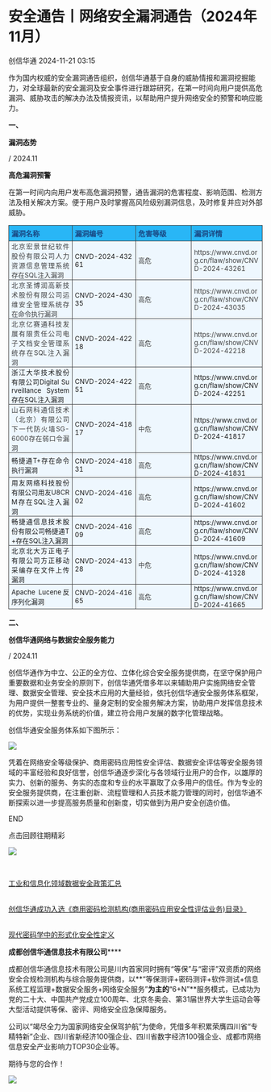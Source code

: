 #  安全通告丨网络安全漏洞通告（2024年11月）   
 创信华通   2024-11-21 03:15  
  
作为国内权威的安全漏洞通告组织，创信华通基于自身的威胁情报和漏洞挖掘能力，对全球最新的安全漏洞及安全事件进行跟踪研究，在第一时间向用户提供高危漏洞、威胁攻击的解决办法及情报资讯，以帮助用户提升网络安全的预警和响应能力。  
  
**一、**  
  
**漏洞态势**  
  
/ 2024.11  
  
**高危漏洞预警**  
  
在第一时间内向用户发布高危漏洞预警，通告漏洞的危害程度、影响范围、检测方法及相关解决方案。便于用户及时掌握高风险级别漏洞信息，及时修复并应对外部威胁。  
  
<table><tbody style="box-sizing: border-box;"><tr opera-tn-ra-comp="_$.pages:0.layers:0.comps:4.col1:0.classicTable1:0" style="box-sizing: border-box;"><td colspan="1" rowspan="1" opera-tn-ra-cell="_$.pages:0.layers:0.comps:4.col1:0.classicTable1:0.td@@0" style="border-width: 1px;border-color: rgb(62, 62, 62);border-style: solid;background-color: rgb(41, 182, 246);box-sizing: border-box;padding: 0px;" width="25.0000%"><section style="margin: 5px 0%;box-sizing: border-box;"><section style="padding: 0px 5px;font-size: 14px;color: rgb(25, 71, 130);box-sizing: border-box;"><p style="margin: 0px;padding: 0px;box-sizing: border-box;"><strong style="box-sizing: border-box;">漏洞名称</strong></p></section></section></td><td colspan="1" rowspan="1" opera-tn-ra-cell="_$.pages:0.layers:0.comps:4.col1:0.classicTable1:0.td@@1" style="border-width: 1px;border-color: rgb(62, 62, 62);border-style: solid;background-color: rgb(41, 182, 246);box-sizing: border-box;padding: 0px;" width="25.0000%"><section style="margin: 5px 0%;box-sizing: border-box;"><section style="padding: 0px 5px;font-size: 14px;color: rgb(25, 71, 130);box-sizing: border-box;"><p style="margin: 0px;padding: 0px;box-sizing: border-box;"><strong style="box-sizing: border-box;">漏洞编号</strong></p></section></section></td><td colspan="1" rowspan="1" opera-tn-ra-cell="_$.pages:0.layers:0.comps:4.col1:0.classicTable1:0.td@@2" style="border-width: 1px;border-color: rgb(62, 62, 62);border-style: solid;background-color: rgb(41, 182, 246);box-sizing: border-box;padding: 0px;" width="22.0000%"><section style="margin: 5px 0%;box-sizing: border-box;"><section style="padding: 0px 5px;font-size: 14px;color: rgb(25, 71, 130);box-sizing: border-box;"><p style="margin: 0px;padding: 0px;box-sizing: border-box;"><strong style="box-sizing: border-box;">危害等级</strong></p></section></section></td><td colspan="1" rowspan="1" opera-tn-ra-cell="_$.pages:0.layers:0.comps:4.col1:0.classicTable1:0.td@@3" style="border-width: 1px;border-color: rgb(62, 62, 62);border-style: solid;background-color: rgb(41, 182, 246);box-sizing: border-box;padding: 0px;" width="28.0000%"><section style="margin: 5px 0%;box-sizing: border-box;"><section style="font-size: 14px;color: rgb(25, 71, 130);padding: 0px 5px;box-sizing: border-box;"><p style="margin: 0px;padding: 0px;box-sizing: border-box;"><strong style="box-sizing: border-box;">漏洞详情</strong></p></section></section></td></tr><tr opera-tn-ra-comp="_$.pages:0.layers:0.comps:4.col1:0.classicTable1:1" style="box-sizing: border-box;"><td colspan="1" rowspan="1" opera-tn-ra-cell="_$.pages:0.layers:0.comps:4.col1:0.classicTable1:1.td@@0" style="border-width: 1px;border-color: rgb(62, 62, 62);border-style: solid;background-color: rgb(238, 247, 254);box-sizing: border-box;padding: 0px;" width="25.0000%"><section style="text-align: justify;padding: 0px 5px;font-size: 13px;color: rgb(62, 62, 62);box-sizing: border-box;"><p style="white-space: normal;margin: 0px;padding: 0px;box-sizing: border-box;">北京宏景世纪软件股份有限公司人力资源信息管理系统存在SQL注入漏洞</p></section></td><td colspan="1" rowspan="1" opera-tn-ra-cell="_$.pages:0.layers:0.comps:4.col1:0.classicTable1:1.td@@1" style="border-width: 1px;border-color: rgb(62, 62, 62);border-style: solid;background-color: rgb(238, 247, 254);box-sizing: border-box;padding: 0px;" width="25.0000%"><section style="text-align: justify;padding: 0px 5px;font-size: 13px;box-sizing: border-box;"><p style="word-break: break-all;white-space: normal;margin: 0px;padding: 0px;box-sizing: border-box;">CNVD-2024-43261</p></section></td><td colspan="1" rowspan="1" opera-tn-ra-cell="_$.pages:0.layers:0.comps:4.col1:0.classicTable1:1.td@@2" style="border-width: 1px;border-color: rgb(62, 62, 62);border-style: solid;background-color: rgb(238, 247, 254);box-sizing: border-box;padding: 0px;" width="22.0000%"><section style="margin: 5px 0%;box-sizing: border-box;"><section style="padding: 0px 5px;font-size: 13px;color: rgb(62, 62, 62);box-sizing: border-box;"><p style="margin: 0px;padding: 0px;box-sizing: border-box;">高危</p></section></section></td><td colspan="1" rowspan="1" opera-tn-ra-cell="_$.pages:0.layers:0.comps:4.col1:0.classicTable1:1.td@@3" style="border-width: 1px;border-color: rgb(62, 62, 62);border-style: solid;background-color: rgb(238, 247, 254);box-sizing: border-box;padding: 0px;" width="28.0000%"><section style="text-align: justify;font-size: 13px;padding: 0px 5px;color: rgb(62, 62, 62);box-sizing: border-box;"><p style="word-break: break-all;white-space: normal;margin: 0px;padding: 0px;box-sizing: border-box;">https://www.cnvd.org.cn/flaw/show/CNVD-2024-43261</p></section></td></tr><tr opera-tn-ra-comp="_$.pages:0.layers:0.comps:4.col1:0.classicTable1:2" style="box-sizing: border-box;"><td colspan="1" rowspan="1" opera-tn-ra-cell="_$.pages:0.layers:0.comps:4.col1:0.classicTable1:2.td@@0" style="border-width: 1px;border-color: rgb(62, 62, 62);border-style: solid;background-color: rgb(238, 247, 254);box-sizing: border-box;padding: 0px;" width="25.0000%"><section style="text-align: justify;padding: 0px 5px;font-size: 13px;color: rgb(62, 62, 62);box-sizing: border-box;"><p style="white-space: normal;margin: 0px;padding: 0px;box-sizing: border-box;">北京圣博润高新技术股份有限公司运维安全管理系统存在命令执行漏洞</p></section></td><td colspan="1" rowspan="1" opera-tn-ra-cell="_$.pages:0.layers:0.comps:4.col1:0.classicTable1:2.td@@1" style="border-width: 1px;border-color: rgb(62, 62, 62);border-style: solid;background-color: rgb(238, 247, 254);box-sizing: border-box;padding: 0px;" width="25.0000%"><section style="text-align: justify;padding: 0px 5px;font-size: 13px;box-sizing: border-box;"><p style="word-break: break-all;white-space: normal;margin: 0px;padding: 0px;box-sizing: border-box;">CNVD-2024-43035</p></section></td><td colspan="1" rowspan="1" opera-tn-ra-cell="_$.pages:0.layers:0.comps:4.col1:0.classicTable1:2.td@@2" style="border-width: 1px;border-color: rgb(62, 62, 62);border-style: solid;background-color: rgb(238, 247, 254);box-sizing: border-box;padding: 0px;" width="22.0000%"><section style="margin: 5px 0%;box-sizing: border-box;"><section style="padding: 0px 5px;font-size: 13px;color: rgb(62, 62, 62);box-sizing: border-box;"><p style="margin: 0px;padding: 0px;box-sizing: border-box;">高危</p></section></section></td><td colspan="1" rowspan="1" opera-tn-ra-cell="_$.pages:0.layers:0.comps:4.col1:0.classicTable1:2.td@@3" style="border-width: 1px;border-color: rgb(62, 62, 62);border-style: solid;background-color: rgb(238, 247, 254);box-sizing: border-box;padding: 0px;" width="28.0000%"><section style="text-align: justify;font-size: 13px;color: rgb(62, 62, 62);padding: 0px 5px;box-sizing: border-box;"><p style="word-break: break-all;white-space: normal;margin: 0px;padding: 0px;box-sizing: border-box;">https://www.cnvd.org.cn/flaw/show/CNVD-2024-43035</p></section></td></tr><tr opera-tn-ra-comp="_$.pages:0.layers:0.comps:4.col1:0.classicTable1:3" style="box-sizing: border-box;"><td colspan="1" rowspan="1" opera-tn-ra-cell="_$.pages:0.layers:0.comps:4.col1:0.classicTable1:3.td@@0" style="border-width: 1px;border-color: rgb(62, 62, 62);border-style: solid;background-color: rgb(238, 247, 254);box-sizing: border-box;padding: 0px;" width="25.0000%"><section style="text-align: justify;padding: 0px 5px;font-size: 13px;color: rgb(62, 62, 62);box-sizing: border-box;"><p style="white-space: normal;margin: 0px;padding: 0px;box-sizing: border-box;">北京亿赛通科技发展有限责任公司电子文档安全管理系统存在SQL注入漏洞</p></section></td><td colspan="1" rowspan="1" opera-tn-ra-cell="_$.pages:0.layers:0.comps:4.col1:0.classicTable1:3.td@@1" style="border-width: 1px;border-color: rgb(62, 62, 62);border-style: solid;background-color: rgb(238, 247, 254);box-sizing: border-box;padding: 0px;" width="25.0000%"><section style="text-align: justify;padding: 0px 5px;font-size: 13px;box-sizing: border-box;"><p style="word-break: break-all;white-space: normal;margin: 0px;padding: 0px;box-sizing: border-box;">CNVD-2024-42218</p></section></td><td colspan="1" rowspan="1" opera-tn-ra-cell="_$.pages:0.layers:0.comps:4.col1:0.classicTable1:3.td@@2" style="border-width: 1px;border-color: rgb(62, 62, 62);border-style: solid;background-color: rgb(238, 247, 254);box-sizing: border-box;padding: 0px;" width="22.0000%"><section style="margin: 5px 0%;box-sizing: border-box;"><section style="padding: 0px 5px;font-size: 13px;color: rgb(62, 62, 62);box-sizing: border-box;"><p style="margin: 0px;padding: 0px;box-sizing: border-box;">高危</p></section></section></td><td colspan="1" rowspan="1" opera-tn-ra-cell="_$.pages:0.layers:0.comps:4.col1:0.classicTable1:3.td@@3" style="border-width: 1px;border-color: rgb(62, 62, 62);border-style: solid;background-color: rgb(238, 247, 254);box-sizing: border-box;padding: 0px;" width="28.0000%"><section style="text-align: justify;font-size: 13px;color: rgb(62, 62, 62);padding: 0px 5px;box-sizing: border-box;"><p style="word-break: break-all;white-space: normal;margin: 0px;padding: 0px;box-sizing: border-box;">https://www.cnvd.org.cn/flaw/show/CNVD-2024-42218</p></section></td></tr><tr opera-tn-ra-comp="_$.pages:0.layers:0.comps:4.col1:0.classicTable1:4" style="box-sizing: border-box;"><td colspan="1" rowspan="1" opera-tn-ra-cell="_$.pages:0.layers:0.comps:4.col1:0.classicTable1:4.td@@0" style="border-width: 1px;border-color: rgb(62, 62, 62);border-style: solid;background-color: rgb(238, 247, 254);box-sizing: border-box;padding: 0px;" width="25.0000%"><section style="text-align: justify;padding: 0px 5px;font-size: 13px;box-sizing: border-box;"><p style="word-break: break-all;white-space: normal;margin: 0px;padding: 0px;box-sizing: border-box;">浙江大华技术股份有限公司Digital Surveillance System存在SQL注入漏洞</p></section></td><td colspan="1" rowspan="1" opera-tn-ra-cell="_$.pages:0.layers:0.comps:4.col1:0.classicTable1:4.td@@1" style="border-width: 1px;border-color: rgb(62, 62, 62);border-style: solid;background-color: rgb(238, 247, 254);box-sizing: border-box;padding: 0px;" width="25.0000%"><section style="text-align: justify;padding: 0px 5px;font-size: 13px;box-sizing: border-box;"><p style="word-break: break-all;white-space: normal;margin: 0px;padding: 0px;box-sizing: border-box;">CNVD-2024-42251</p></section></td><td colspan="1" rowspan="1" opera-tn-ra-cell="_$.pages:0.layers:0.comps:4.col1:0.classicTable1:4.td@@2" style="border-width: 1px;border-color: rgb(62, 62, 62);border-style: solid;background-color: rgb(238, 247, 254);box-sizing: border-box;padding: 0px;" width="22.0000%"><section style="margin: 5px 0%;box-sizing: border-box;"><section style="padding: 0px 5px;font-size: 13px;color: rgb(62, 62, 62);box-sizing: border-box;"><p style="margin: 0px;padding: 0px;box-sizing: border-box;">高危</p></section></section></td><td colspan="1" rowspan="1" opera-tn-ra-cell="_$.pages:0.layers:0.comps:4.col1:0.classicTable1:4.td@@3" style="border-width: 1px;border-color: rgb(62, 62, 62);border-style: solid;background-color: rgb(238, 247, 254);box-sizing: border-box;padding: 0px;" width="28.0000%"><section style="text-align: justify;font-size: 13px;padding: 0px 5px;box-sizing: border-box;"><p style="word-break: break-all;white-space: normal;margin: 0px;padding: 0px;box-sizing: border-box;">https://www.cnvd.org.cn/flaw/show/CNVD-2024-42251</p></section></td></tr><tr opera-tn-ra-comp="_$.pages:0.layers:0.comps:4.col1:0.classicTable1:5" style="box-sizing: border-box;"><td colspan="1" rowspan="1" opera-tn-ra-cell="_$.pages:0.layers:0.comps:4.col1:0.classicTable1:5.td@@0" style="border-width: 1px;border-color: rgb(62, 62, 62);border-style: solid;background-color: rgb(238, 247, 254);box-sizing: border-box;padding: 0px;" width="25.0000%"><section style="text-align: justify;padding: 0px 5px;font-size: 13px;color: rgb(62, 62, 62);box-sizing: border-box;"><p style="white-space: normal;margin: 0px;padding: 0px;box-sizing: border-box;">山石网科通信技术（北京）有限公司下一代防火墙SG-6000存在弱口令漏洞</p></section></td><td colspan="1" rowspan="1" opera-tn-ra-cell="_$.pages:0.layers:0.comps:4.col1:0.classicTable1:5.td@@1" style="border-width: 1px;border-color: rgb(62, 62, 62);border-style: solid;background-color: rgb(238, 247, 254);box-sizing: border-box;padding: 0px;" width="25.0000%"><section style="text-align: justify;padding: 0px 5px;font-size: 13px;box-sizing: border-box;"><p style="word-break: break-all;white-space: normal;margin: 0px;padding: 0px;box-sizing: border-box;">CNVD-2024-41817</p></section></td><td colspan="1" rowspan="1" opera-tn-ra-cell="_$.pages:0.layers:0.comps:4.col1:0.classicTable1:5.td@@2" style="border-width: 1px;border-color: rgb(62, 62, 62);border-style: solid;background-color: rgb(238, 247, 254);box-sizing: border-box;padding: 0px;" width="22.0000%"><section style="margin: 5px 0%;box-sizing: border-box;"><section style="padding: 0px 5px;font-size: 13px;color: rgb(62, 62, 62);box-sizing: border-box;"><p style="margin: 0px;padding: 0px;box-sizing: border-box;">中危</p></section></section></td><td colspan="1" rowspan="1" opera-tn-ra-cell="_$.pages:0.layers:0.comps:4.col1:0.classicTable1:5.td@@3" style="border-width: 1px;border-color: rgb(62, 62, 62);border-style: solid;background-color: rgb(238, 247, 254);box-sizing: border-box;padding: 0px;" width="28.0000%"><section style="text-align: justify;font-size: 13px;padding: 0px 5px;box-sizing: border-box;"><p style="word-break: break-all;white-space: normal;margin: 0px;padding: 0px;box-sizing: border-box;">https://www.cnvd.org.cn/flaw/show/CNVD-2024-41817</p></section></td></tr><tr opera-tn-ra-comp="_$.pages:0.layers:0.comps:4.col1:0.classicTable1:6" style="box-sizing: border-box;"><td colspan="1" rowspan="1" opera-tn-ra-cell="_$.pages:0.layers:0.comps:4.col1:0.classicTable1:6.td@@0" style="border-width: 1px;border-color: rgb(62, 62, 62);border-style: solid;background-color: rgb(238, 247, 254);box-sizing: border-box;padding: 0px;" width="25.0000%"><section style="text-align: justify;padding: 0px 5px;font-size: 13px;box-sizing: border-box;"><p style="word-break: break-all;white-space: normal;margin: 0px;padding: 0px;box-sizing: border-box;">畅捷通T+存在命令执行漏洞</p></section></td><td colspan="1" rowspan="1" opera-tn-ra-cell="_$.pages:0.layers:0.comps:4.col1:0.classicTable1:6.td@@1" style="border-width: 1px;border-color: rgb(62, 62, 62);border-style: solid;background-color: rgb(238, 247, 254);box-sizing: border-box;padding: 0px;" width="25.0000%"><section style="text-align: justify;padding: 0px 5px;font-size: 13px;box-sizing: border-box;"><p style="word-break: break-all;white-space: normal;margin: 0px;padding: 0px;box-sizing: border-box;">CNVD-2024-41831</p></section></td><td colspan="1" rowspan="1" opera-tn-ra-cell="_$.pages:0.layers:0.comps:4.col1:0.classicTable1:6.td@@2" style="border-width: 1px;border-color: rgb(62, 62, 62);border-style: solid;background-color: rgb(238, 247, 254);box-sizing: border-box;padding: 0px;" width="22.0000%"><section style="padding: 0px 5px;font-size: 13px;color: rgb(62, 62, 62);box-sizing: border-box;"><p style="margin: 0px;padding: 0px;box-sizing: border-box;">高危</p></section></td><td colspan="1" rowspan="1" opera-tn-ra-cell="_$.pages:0.layers:0.comps:4.col1:0.classicTable1:6.td@@3" style="border-width: 1px;border-color: rgb(62, 62, 62);border-style: solid;background-color: rgb(238, 247, 254);box-sizing: border-box;padding: 0px;" width="28.0000%"><section style="text-align: justify;font-size: 13px;padding: 0px 5px;box-sizing: border-box;"><p style="word-break: break-all;white-space: normal;margin: 0px;padding: 0px;box-sizing: border-box;">https://www.cnvd.org.cn/flaw/show/CNVD-2024-41831</p></section></td></tr><tr opera-tn-ra-comp="_$.pages:0.layers:0.comps:4.col1:0.classicTable1:7" style="box-sizing: border-box;"><td colspan="1" rowspan="1" opera-tn-ra-cell="_$.pages:0.layers:0.comps:4.col1:0.classicTable1:7.td@@0" style="border-width: 1px;border-color: rgb(62, 62, 62);border-style: solid;background-color: rgb(238, 247, 254);box-sizing: border-box;padding: 0px;" width="25.0000%"><section style="text-align: justify;padding: 0px 5px;font-size: 13px;box-sizing: border-box;"><p style="word-break: break-all;white-space: normal;margin: 0px;padding: 0px;box-sizing: border-box;">用友网络科技股份有限公司用友U8CRM存在SQL注入漏洞</p></section></td><td colspan="1" rowspan="1" opera-tn-ra-cell="_$.pages:0.layers:0.comps:4.col1:0.classicTable1:7.td@@1" style="border-width: 1px;border-color: rgb(62, 62, 62);border-style: solid;background-color: rgb(238, 247, 254);box-sizing: border-box;padding: 0px;" width="25.0000%"><section style="text-align: justify;padding: 0px 5px;font-size: 13px;box-sizing: border-box;"><p style="word-break: break-all;white-space: normal;margin: 0px;padding: 0px;box-sizing: border-box;">CNVD-2024-41602</p></section></td><td colspan="1" rowspan="1" opera-tn-ra-cell="_$.pages:0.layers:0.comps:4.col1:0.classicTable1:7.td@@2" style="border-width: 1px;border-color: rgb(62, 62, 62);border-style: solid;background-color: rgb(238, 247, 254);box-sizing: border-box;padding: 0px;" width="22.0000%"><section style="font-size: 13px;color: rgb(62, 62, 62);padding: 0px 5px;box-sizing: border-box;"><p style="word-break: break-all;margin: 0px;padding: 0px;box-sizing: border-box;">高危</p></section></td><td colspan="1" rowspan="1" opera-tn-ra-cell="_$.pages:0.layers:0.comps:4.col1:0.classicTable1:7.td@@3" style="border-width: 1px;border-color: rgb(62, 62, 62);border-style: solid;background-color: rgb(238, 247, 254);box-sizing: border-box;padding: 0px;" width="28.0000%"><section style="text-align: justify;font-size: 13px;padding: 0px 5px;box-sizing: border-box;"><p style="word-break: break-all;white-space: normal;margin: 0px;padding: 0px;box-sizing: border-box;">https://www.cnvd.org.cn/flaw/show/CNVD-2024-41602</p></section></td></tr><tr opera-tn-ra-comp="_$.pages:0.layers:0.comps:4.col1:0.classicTable1:8" style="box-sizing: border-box;"><td colspan="1" rowspan="1" opera-tn-ra-cell="_$.pages:0.layers:0.comps:4.col1:0.classicTable1:8.td@@0" style="border-width: 1px;border-color: rgb(62, 62, 62);border-style: solid;background-color: rgb(238, 247, 254);box-sizing: border-box;padding: 0px;" width="25.0000%"><section style="text-align: justify;padding: 0px 5px;font-size: 13px;box-sizing: border-box;"><p style="word-break: break-all;white-space: normal;margin: 0px;padding: 0px;box-sizing: border-box;">畅捷通信息技术股份有限公司畅捷通T+存在SQL注入漏洞</p></section></td><td colspan="1" rowspan="1" opera-tn-ra-cell="_$.pages:0.layers:0.comps:4.col1:0.classicTable1:8.td@@1" style="border-width: 1px;border-color: rgb(62, 62, 62);border-style: solid;background-color: rgb(238, 247, 254);box-sizing: border-box;padding: 0px;" width="25.0000%"><section style="text-align: justify;padding: 0px 5px;font-size: 13px;box-sizing: border-box;"><p style="word-break: break-all;white-space: normal;margin: 0px;padding: 0px;box-sizing: border-box;">CNVD-2024-41609</p></section></td><td colspan="1" rowspan="1" opera-tn-ra-cell="_$.pages:0.layers:0.comps:4.col1:0.classicTable1:8.td@@2" style="border-width: 1px;border-color: rgb(62, 62, 62);border-style: solid;background-color: rgb(238, 247, 254);box-sizing: border-box;padding: 0px;" width="22.0000%"><section style="margin: 5px 0%;box-sizing: border-box;"><section style="padding: 0px 5px;font-size: 13px;color: rgb(62, 62, 62);box-sizing: border-box;"><p style="margin: 0px;padding: 0px;box-sizing: border-box;">高危</p></section></section></td><td colspan="1" rowspan="1" opera-tn-ra-cell="_$.pages:0.layers:0.comps:4.col1:0.classicTable1:8.td@@3" style="border-width: 1px;border-color: rgb(62, 62, 62);border-style: solid;background-color: rgb(238, 247, 254);box-sizing: border-box;padding: 0px;" width="28.0000%"><section style="text-align: justify;font-size: 13px;padding: 0px 5px;box-sizing: border-box;"><p style="word-break: break-all;white-space: normal;margin: 0px;padding: 0px;box-sizing: border-box;">https://www.cnvd.org.cn/flaw/show/CNVD-2024-41609</p></section></td></tr><tr opera-tn-ra-comp="_$.pages:0.layers:0.comps:4.col1:0.classicTable1:9" style="box-sizing: border-box;"><td colspan="1" rowspan="1" opera-tn-ra-cell="_$.pages:0.layers:0.comps:4.col1:0.classicTable1:9.td@@0" style="border-width: 1px;border-color: rgb(62, 62, 62);border-style: solid;background-color: rgb(238, 247, 254);box-sizing: border-box;padding: 0px;" width="25.0000%"><section style="text-align: justify;padding: 0px 5px;font-size: 13px;box-sizing: border-box;"><p style="word-break: break-all;white-space: normal;margin: 0px;padding: 0px;box-sizing: border-box;">北京北大方正电子有限公司方正移动采编存在文件上传漏洞</p></section></td><td colspan="1" rowspan="1" opera-tn-ra-cell="_$.pages:0.layers:0.comps:4.col1:0.classicTable1:9.td@@1" style="border-width: 1px;border-color: rgb(62, 62, 62);border-style: solid;background-color: rgb(238, 247, 254);box-sizing: border-box;padding: 0px;" width="25.0000%"><section style="text-align: justify;padding: 0px 5px;font-size: 13px;box-sizing: border-box;"><p style="word-break: break-all;white-space: normal;margin: 0px;padding: 0px;box-sizing: border-box;">CNVD-2024-41328</p></section></td><td colspan="1" rowspan="1" opera-tn-ra-cell="_$.pages:0.layers:0.comps:4.col1:0.classicTable1:9.td@@2" style="border-width: 1px;border-color: rgb(62, 62, 62);border-style: solid;background-color: rgb(238, 247, 254);box-sizing: border-box;padding: 0px;" width="22.0000%"><section style="margin: 5px 0%;box-sizing: border-box;"><section style="padding: 0px 5px;font-size: 13px;color: rgb(62, 62, 62);box-sizing: border-box;"><p style="margin: 0px;padding: 0px;box-sizing: border-box;">中危</p></section></section></td><td colspan="1" rowspan="1" opera-tn-ra-cell="_$.pages:0.layers:0.comps:4.col1:0.classicTable1:9.td@@3" style="border-width: 1px;border-color: rgb(62, 62, 62);border-style: solid;background-color: rgb(238, 247, 254);box-sizing: border-box;padding: 0px;" width="28.0000%"><section style="text-align: justify;font-size: 13px;padding: 0px 5px;box-sizing: border-box;"><p style="word-break: break-all;white-space: normal;margin: 0px;padding: 0px;box-sizing: border-box;">https://www.cnvd.org.cn/flaw/show/CNVD-2024-41328</p></section></td></tr><tr opera-tn-ra-comp="_$.pages:0.layers:0.comps:4.col1:0.classicTable1:10" style="box-sizing: border-box;"><td colspan="1" rowspan="1" opera-tn-ra-cell="_$.pages:0.layers:0.comps:4.col1:0.classicTable1:10.td@@0" style="border-width: 1px;border-color: rgb(62, 62, 62);border-style: solid;background-color: rgb(238, 247, 254);box-sizing: border-box;padding: 0px;" width="25.0000%"><section style="text-align: justify;padding: 0px 5px;font-size: 13px;box-sizing: border-box;"><p style="word-break: break-all;white-space: normal;margin: 0px;padding: 0px;box-sizing: border-box;">Apache Lucene反序列化漏洞</p></section></td><td colspan="1" rowspan="1" opera-tn-ra-cell="_$.pages:0.layers:0.comps:4.col1:0.classicTable1:10.td@@1" style="border-width: 1px;border-color: rgb(62, 62, 62);border-style: solid;background-color: rgb(238, 247, 254);box-sizing: border-box;padding: 0px;" width="25.0000%"><section style="text-align: justify;padding: 0px 5px;font-size: 13px;box-sizing: border-box;"><p style="word-break: break-all;white-space: normal;margin: 0px;padding: 0px;box-sizing: border-box;">CNVD-2024-41665</p></section></td><td colspan="1" rowspan="1" opera-tn-ra-cell="_$.pages:0.layers:0.comps:4.col1:0.classicTable1:10.td@@2" style="border-width: 1px;border-color: rgb(62, 62, 62);border-style: solid;background-color: rgb(238, 247, 254);box-sizing: border-box;padding: 0px;" width="22.0000%"><section style="margin: 5px 0%;box-sizing: border-box;"><section style="padding: 0px 5px;font-size: 13px;color: rgb(62, 62, 62);box-sizing: border-box;"><p style="margin: 0px;padding: 0px;box-sizing: border-box;">高危</p></section></section></td><td colspan="1" rowspan="1" opera-tn-ra-cell="_$.pages:0.layers:0.comps:4.col1:0.classicTable1:10.td@@3" style="border-width: 1px;border-color: rgb(62, 62, 62);border-style: solid;background-color: rgb(238, 247, 254);box-sizing: border-box;padding: 0px;" width="28.0000%"><section style="text-align: justify;font-size: 13px;padding: 0px 5px;box-sizing: border-box;"><p style="word-break: break-all;white-space: normal;margin: 0px;padding: 0px;box-sizing: border-box;">https://www.cnvd.org.cn/flaw/show/CNVD-2024-41665</p></section></td></tr></tbody></table>  
  
  
**二、**  
  
**创信华通网络与数据安全服务能力**  
  
/ 2024.11  
  
创信华通作为中立、公正的全方位、立体化综合安全服务提供商，在坚守保护用户重要数据和业务安全的原则下，创信华通凭借多年以来辅助用户实施网络安全管理、数据安全管理、安全技术应用的大量经验，依托创信华通安全服务体系框架，为用户提供一整套专业的、量身定制的安全服务解决方案，协助用户发挥信息技术的优势，实现业务系统的价值，建立符合用户发展的数字化管理战略。  
  
创信华通安全服务体系如下图所示：  
  
![](https://mmbiz.qpic.cn/sz_mmbiz_png/d50Fbx4g7hbDG1hHjolZHsSfCZzymWmyEibjicw3TpvgvCLvkRlcW5DxdHN84SnA0V3opYlEnTQpJXCShmBPtf8A/640?wx_fmt=png "")  
  
凭着在网络安全等级保护、商用密码应用性安全评估、数据安全评估等安全服务领域的丰富经验和良好信誉，创信华通逐步深化与各领域行业用户的合作，以雄厚的实力、创新的服务、务实的态度和专业的水平赢取了众多用户的信任。作为专业的安全服务提供商，在注重创新、流程管理和人员技术能力管理的同时，创信华通不断探索以进一步提高服务质量和创新度，切实做到为用户安全创造价值。  
  
END  
  
  
  
点击回顾往期精彩  
  
![](https://mmbiz.qpic.cn/mmbiz_gif/mkVkUAXPjk4dE6vVueXJ5bA3eAEFCq3wzY4mejx5UZekibSaJVXEYNNVLuVNRTjKFKjzbPCH2o3vrTZAAUZUQ6A/640?wx_fmt=gif "")  
[](https://mp.weixin.qq.com/s?__biz=MzUxNTQxMzUxMw==&mid=2247524290&idx=1&sn=0a5af0f9db23b50484ddf8d9eddf5244&chksm=f9b5dca4cec255b28c615992ec84eb3dfcdadd0fffe2293546de9ebaa21aa07b5f3b0bb0275b&token=204765014&lang=zh_CN&scene=21#wechat_redirect)  
  
[](https://mp.weixin.qq.com/s?__biz=MzUxNTQxMzUxMw==&mid=2247524290&idx=1&sn=0a5af0f9db23b50484ddf8d9eddf5244&chksm=f9b5dca4cec255b28c615992ec84eb3dfcdadd0fffe2293546de9ebaa21aa07b5f3b0bb0275b&token=204765014&lang=zh_CN&scene=21#wechat_redirect)  
  
[](https://mp.weixin.qq.com/s?__biz=MzUxNTQxMzUxMw==&mid=2247524290&idx=1&sn=0a5af0f9db23b50484ddf8d9eddf5244&chksm=f9b5dca4cec255b28c615992ec84eb3dfcdadd0fffe2293546de9ebaa21aa07b5f3b0bb0275b&token=204765014&lang=zh_CN&scene=21#wechat_redirect)  
[](https://mp.weixin.qq.com/s?__biz=MzUxNTQxMzUxMw==&mid=2247523941&idx=1&sn=9fb0f08efd5654af4eee17c0b973e416&chksm=f9b5dd03cec254157dd6b7cbcf8ba15c5547976aaa40f86d0ce075879389c7f7c0cb0ba7de79&token=363359695&lang=zh_CN&scene=21#wechat_redirect)  
  
  
[工业和信息化领域数据安全政策汇总](https://mp.weixin.qq.com/s?__biz=MzUxNTQxMzUxMw==&mid=2247524290&idx=1&sn=0a5af0f9db23b50484ddf8d9eddf5244&chksm=f9b5dca4cec255b28c615992ec84eb3dfcdadd0fffe2293546de9ebaa21aa07b5f3b0bb0275b&token=204765014&lang=zh_CN&scene=21#wechat_redirect)  
  
[](https://mp.weixin.qq.com/s?__biz=MzUxNTQxMzUxMw==&mid=2247524225&idx=1&sn=eff36f6013d9b962eb8ffadb4f9bbf38&chksm=f9b5dce7cec255f1e6c5c41c0f45d62d8797646f7a76d1c43b52a1f6ed2465ad7c297418af0f&token=204765014&lang=zh_CN&scene=21#wechat_redirect)  
  
[](https://mp.weixin.qq.com/s?__biz=MzUxNTQxMzUxMw==&mid=2247524225&idx=1&sn=eff36f6013d9b962eb8ffadb4f9bbf38&chksm=f9b5dce7cec255f1e6c5c41c0f45d62d8797646f7a76d1c43b52a1f6ed2465ad7c297418af0f&token=204765014&lang=zh_CN&scene=21#wechat_redirect)  
  
[](https://mp.weixin.qq.com/s?__biz=MzUxNTQxMzUxMw==&mid=2247524225&idx=1&sn=eff36f6013d9b962eb8ffadb4f9bbf38&chksm=f9b5dce7cec255f1e6c5c41c0f45d62d8797646f7a76d1c43b52a1f6ed2465ad7c297418af0f&token=204765014&lang=zh_CN&scene=21#wechat_redirect)  
[创信华通成功入选《商用密码检测机构(商用密码应用安全性评估业务)目录》](https://mp.weixin.qq.com/s?__biz=MzUxNTQxMzUxMw==&mid=2247524225&idx=1&sn=eff36f6013d9b962eb8ffadb4f9bbf38&chksm=f9b5dce7cec255f1e6c5c41c0f45d62d8797646f7a76d1c43b52a1f6ed2465ad7c297418af0f&token=204765014&lang=zh_CN&scene=21#wechat_redirect)  
  
[](https://mp.weixin.qq.com/s?__biz=MzUxNTQxMzUxMw==&mid=2247524179&idx=1&sn=abf0612510de7a82aa7a69ebea215a6b&chksm=f9b5dc35cec255231a787c326b44bd7d50d8e8d63a300535f190d1fa9ecd19575bb13810c1fb&token=204765014&lang=zh_CN&scene=21#wechat_redirect)  
  
[](https://mp.weixin.qq.com/s?__biz=MzUxNTQxMzUxMw==&mid=2247524179&idx=1&sn=abf0612510de7a82aa7a69ebea215a6b&chksm=f9b5dc35cec255231a787c326b44bd7d50d8e8d63a300535f190d1fa9ecd19575bb13810c1fb&token=204765014&lang=zh_CN&scene=21#wechat_redirect)  
  
[](https://mp.weixin.qq.com/s?__biz=MzUxNTQxMzUxMw==&mid=2247524179&idx=1&sn=abf0612510de7a82aa7a69ebea215a6b&chksm=f9b5dc35cec255231a787c326b44bd7d50d8e8d63a300535f190d1fa9ecd19575bb13810c1fb&token=204765014&lang=zh_CN&scene=21#wechat_redirect)  
[现代密码学中的形式化安全性定义](https://mp.weixin.qq.com/s?__biz=MzUxNTQxMzUxMw==&mid=2247524179&idx=1&sn=abf0612510de7a82aa7a69ebea215a6b&chksm=f9b5dc35cec255231a787c326b44bd7d50d8e8d63a300535f190d1fa9ecd19575bb13810c1fb&token=204765014&lang=zh_CN&scene=21#wechat_redirect)  
  
  
**成都创信华通信息技术有限公司******  
  
  
成都创信华通信息技术有限公司是川内首家同时拥有“等保”与“密评”双资质的网络安全合规检测机构与综合服务提供商，以**“等保测评+密码测评+软件测试+信息系统工程监理+数据安全服务+网络安全服务”**为主的**“6+N”**服务模式，已成功为党的二十大、中国共产党成立100周年、北京冬奥会、第31届世界大学生运动会等大型活动提供等保、密评、网络安全应急保障服务。  
  
公司以“竭尽全力为国家网络安全保驾护航”为使命，凭借多年积累荣膺四川省“专精特新”企业、四川省新经济100强企业、四川省数字经济100强企业、成都市网络信息安全产业影响力TOP30企业等。  
  
期待与您的合作！  
  
![](https://mmbiz.qpic.cn/sz_mmbiz_gif/d50Fbx4g7hbDG1hHjolZHsSfCZzymWmy5T5xMYygYletOyBUDKHMUFpkiaaGjeVz1BSxC4DN34mYC5SOwThHfHg/640?wx_fmt=gif "")  
  
  
